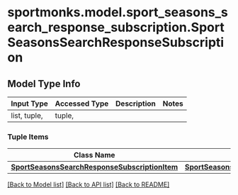 # sportmonks.model.sport_seasons_search_response_subscription.SportSeasonsSearchResponseSubscription

## Model Type Info
Input Type | Accessed Type | Description | Notes
------------ | ------------- | ------------- | -------------
list, tuple,  | tuple,  |  | 

### Tuple Items
Class Name | Input Type | Accessed Type | Description | Notes
------------- | ------------- | ------------- | ------------- | -------------
[**SportSeasonsSearchResponseSubscriptionItem**](SportSeasonsSearchResponseSubscriptionItem.md) | [**SportSeasonsSearchResponseSubscriptionItem**](SportSeasonsSearchResponseSubscriptionItem.md) | [**SportSeasonsSearchResponseSubscriptionItem**](SportSeasonsSearchResponseSubscriptionItem.md) |  | 

[[Back to Model list]](../../README.md#documentation-for-models) [[Back to API list]](../../README.md#documentation-for-api-endpoints) [[Back to README]](../../README.md)

